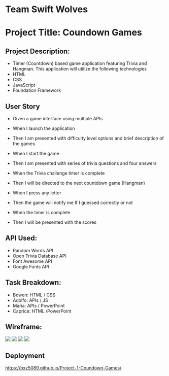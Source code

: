 # Team Swift Wolves

# Project Title: Coundown Games


## Project Description: 
- Timer (Countdown) based game application featuring Trivia and Hangman. This application will utilize the following technologies
- HTML
- CSS
- JavaScript
- Foundation Framework


## User Story


- Given a game interface using multiple APIs
- When I launch the application
- Then I am presented with difficulty level options and brief description of the games

- When I start the game
- Then I am presented with series of trivia questions and four answers 

- When the Trivia challenge timer is complete
- Then I will be directed to the next countdown game (Hangman)

- When I press any letter 
- Then the game will notify me If I guessed correctly or not

- When the timer is complete
- Then I will be presented with the scores


## API Used:
- Random Words API
- Open Trivia Database API
- Font Awesome API
- Google Fonts API 

## Task Breakdown:
- Bowen: HTML / CSS
- Adolfo: APIs / JS
- Maria: APIs / PowerPoint 
- Caprice: HTML /PowerPoint 

## Wireframe: 
![](/assets/img/HomePage.png)
![](/assets/img/TriviaChallenge.png)
![](/assets/img/Hangman.png)
![](/assets/img/Scoreboard.png)

## Deployment
https://bxz5089.github.io/Project-1-Coundown-Games/
